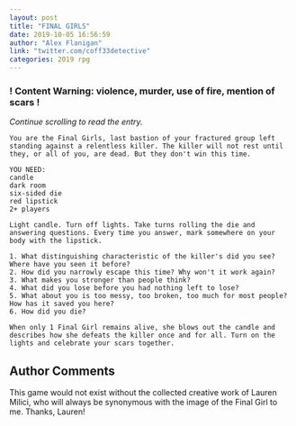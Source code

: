 ```yaml
---
layout: post
title: "FINAL GIRLS"
date: 2019-10-05 16:56:59
author: "Alex Flanigan"
link: "twitter.com/coff33detective"
categories: 2019 rpg
---
```

<div id="warning"><div id="content"><h3><strong>! Content Warning: violence, murder, use of fire, mention of scars !</strong></h3><i>Continue scrolling to read the entry.</i></div></div>
 
```
You are the Final Girls, last bastion of your fractured group left standing against a relentless killer. The killer will not rest until they, or all of you, are dead. But they don't win this time.

YOU NEED:
candle
dark room
six-sided die
red lipstick
2+ players

Light candle. Turn off lights. Take turns rolling the die and answering questions. Every time you answer, mark somewhere on your body with the lipstick.

1. What distinguishing characteristic of the killer's did you see? Where have you seen it before?
2. How did you narrowly escape this time? Why won't it work again?
3. What makes you stronger than people think?
4. What did you lose before you had nothing left to lose?
5. What about you is too messy, too broken, too much for most people? How has it saved you here?
6. How did you die?

When only 1 Final Girl remains alive, she blows out the candle and describes how she defeats the killer once and for all. Turn on the lights and celebrate your scars together.

```
## Author Comments
This game would not exist without the collected creative work of Lauren Milici, who will always be synonymous with the image of the Final Girl to me. Thanks, Lauren!
